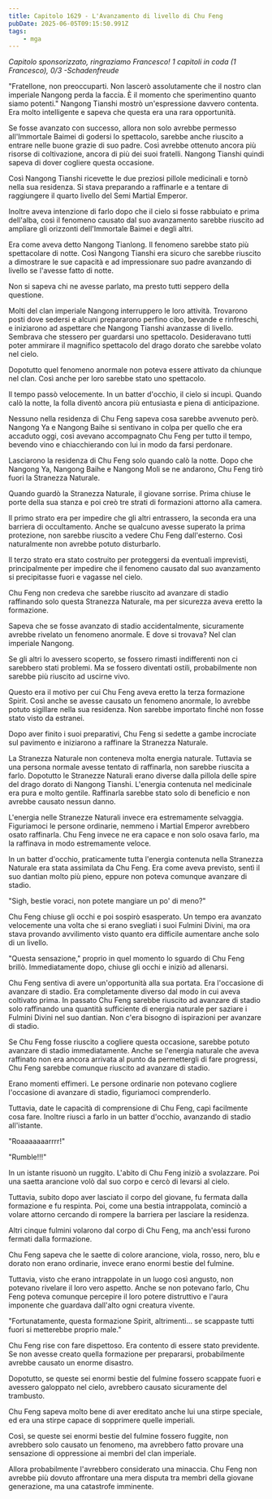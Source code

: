```yaml
---
title: Capitolo 1629 - L'Avanzamento di livello di Chu Feng
pubDate: 2025-06-05T09:15:50.991Z
tags:
    - mga
---
```



<em>Capitolo sponsorizzato, ringraziamo Francesco!
1 capitoli in coda (1 Francesco), 0/3
-Schadenfreude</em>


"Fratellone, non preoccuparti. Non lascerò assolutamente che il nostro clan imperiale Nangong perda la faccia. È il momento che sperimentino quanto siamo potenti." Nangong Tianshi mostrò un'espressione davvero contenta. Era molto intelligente e sapeva che questa era una rara opportunità.


Se fosse avanzato con successo, allora non solo avrebbe permesso all'Immortale Baimei di godersi lo spettacolo, sarebbe anche riuscito a entrare nelle buone grazie di suo padre. Così avrebbe ottenuto ancora più risorse di coltivazione, ancora di più dei suoi fratelli. Nangong Tianshi quindi sapeva di dover cogliere questa occasione.


Così Nangong Tianshi ricevette le due preziosi pillole medicinali e tornò nella sua residenza. Si stava preparando a raffinarle e a tentare di raggiungere il quarto livello del Semi Martial Emperor.


Inoltre aveva intenzione di farlo dopo che il cielo si fosse rabbuiato e prima dell'alba, così il fenomeno causato dal suo avanzamento sarebbe riuscito ad ampliare gli orizzonti dell'Immortale Baimei e degli altri.


Era come aveva detto Nangong Tianlong. Il fenomeno sarebbe stato più spettacolare di notte. Così Nangong Tianshi era sicuro che sarebbe riuscito a dimostrare le sue capacità e ad impressionare suo padre avanzando di livello se l'avesse fatto di notte.


Non si sapeva chi ne avesse parlato, ma presto tutti seppero della questione.


Molti del clan imperiale Nangong interruppero le loro attività. Trovarono posti dove sedersi e alcuni prepararono perfino cibo, bevande e rinfreschi, e iniziarono ad aspettare che Nangong Tianshi avanzasse di livello. Sembrava che stessero per guardarsi uno spettacolo. Desideravano tutti poter ammirare il magnifico spettacolo del drago dorato che sarebbe volato nel cielo.


Dopotutto quel fenomeno anormale non poteva essere attivato da chiunque nel clan. Così anche per loro sarebbe stato uno spettacolo.


Il tempo passò velocemente. In un batter d'occhio, il cielo si incupì. Quando calò la notte, la folla diventò ancora più entusiasta e piena di anticipazione.


Nessuno nella residenza di Chu Feng sapeva cosa sarebbe avvenuto però. Nangong Ya e Nangong Baihe si sentivano in colpa per quello che era accaduto oggi, così avevano accompagnato Chu Feng per tutto il tempo, bevendo vino e chiacchierando con lui in modo da farsi perdonare.


Lasciarono la residenza di Chu Feng solo quando calò la notte. Dopo che Nangong Ya, Nangong Baihe e Nangong Moli se ne andarono, Chu Feng tirò fuori la Stranezza Naturale.


Quando guardò la Stranezza Naturale, il giovane sorrise. Prima chiuse le porte della sua stanza e poi creò tre strati di formazioni attorno alla camera.


Il primo strato era per impedire che gli altri entrassero, la seconda era una barriera di occultamento. Anche se qualcuno avesse superato la prima protezione, non sarebbe riuscito a vedere Chu Feng dall'esterno. Così naturalmente non avrebbe potuto disturbarlo.


Il terzo strato era stato costruito per proteggersi da eventuali imprevisti, principalmente per impedire che il fenomeno causato dal suo avanzamento si precipitasse fuori e vagasse nel cielo.


Chu Feng non credeva che sarebbe riuscito ad avanzare di stadio raffinando solo questa Stranezza Naturale, ma per sicurezza aveva eretto la formazione.


Sapeva che se fosse avanzato di stadio accidentalmente, sicuramente avrebbe rivelato un fenomeno anormale. E dove si trovava? Nel clan imperiale Nangong.


Se gli altri lo avessero scoperto, se fossero rimasti indifferenti non ci sarebbero stati problemi. Ma se fossero diventati ostili, probabilmente non sarebbe più riuscito ad uscirne vivo.


Questo era il motivo per cui Chu Feng aveva eretto la terza formazione Spirit. Così anche se avesse causato un fenomeno anormale, lo avrebbe potuto sigillare nella sua residenza. Non sarebbe importato finché non fosse stato visto da estranei.


Dopo aver finito i suoi preparativi, Chu Feng si sedette a gambe incrociate sul pavimento e iniziarono a raffinare la Stranezza Naturale.


La Stranezza Naturale non conteneva molta energia naturale. Tuttavia se una persona normale avesse tentato di raffinarla, non sarebbe riuscita a farlo. Dopotutto le Stranezze Naturali erano diverse dalla pillola delle spire del drago dorato di Nangong Tianshi. L'energia contenuta nel medicinale era pura e molto gentile. Raffinarla sarebbe stato solo di beneficio e non avrebbe causato nessun danno.


L'energia nelle Stranezze Naturali invece era estremamente selvaggia. Figuriamoci le persone ordinarie, nemmeno i Martial Emperor avrebbero osato raffinarla. Chu Feng invece ne era capace e non solo osava farlo, ma la raffinava in modo estremamente veloce.


In un batter d'occhio, praticamente tutta l'energia contenuta nella Stranezza Naturale era stata assimilata da Chu Feng. Era come aveva previsto, sentì il suo dantian molto più pieno, eppure non poteva comunque avanzare di stadio.


"Sigh, bestie voraci, non potete mangiare un po' di meno?"


Chu Feng chiuse gli occhi e poi sospirò esasperato. Un tempo era avanzato velocemente una volta che si erano svegliati i suoi Fulmini Divini, ma ora stava provando avvilimento visto quanto era difficile aumentare anche solo di un livello.


"Questa sensazione," proprio in quel momento lo sguardo di Chu Feng brillò. Immediatamente dopo, chiuse gli occhi e iniziò ad allenarsi.


Chu Feng sentiva di avere un'opportunità alla sua portata. Era l'occasione di avanzare di stadio. Era completamente diverso dal modo in cui aveva coltivato prima. In passato Chu Feng sarebbe riuscito ad avanzare di stadio solo raffinando una quantità sufficiente di energia naturale per saziare i Fulmini Divini nel suo dantian. Non c'era bisogno di ispirazioni per avanzare di stadio.


Se Chu Feng fosse riuscito a cogliere questa occasione, sarebbe potuto avanzare di stadio immediatamente. Anche se l'energia naturale che aveva raffinato non era ancora arrivata al punto da permettergli di fare progressi, Chu Feng sarebbe comunque riuscito ad avanzare di stadio.


Erano momenti effimeri. Le persone ordinarie non potevano cogliere l'occasione di avanzare di stadio, figuriamoci comprenderlo.


Tuttavia, date le capacità di comprensione di Chu Feng, capì facilmente cosa fare. Inoltre riuscì a farlo in un batter d'occhio, avanzando di stadio all'istante.


"Roaaaaaaarrrr!"


"Rumble!!!"


In un istante risuonò un ruggito. L'abito di Chu Feng iniziò a svolazzare. Poi una saetta arancione volò dal suo corpo e cercò di levarsi al cielo.


Tuttavia, subito dopo aver lasciato il corpo del giovane, fu fermata dalla formazione e fu respinta. Poi, come una bestia intrappolata, cominciò a volare attorno cercando di rompere la barriera per lasciare la residenza.


Altri cinque fulmini volarono dal corpo di Chu Feng, ma anch'essi furono fermati dalla formazione.


Chu Feng sapeva che le saette di colore arancione, viola, rosso, nero, blu e dorato non erano ordinarie, invece erano enormi bestie del fulmine.


Tuttavia, visto che erano intrappolate in un luogo così angusto, non potevano rivelare il loro vero aspetto. Anche se non potevano farlo, Chu Feng poteva comunque percepire il loro potere distruttivo e l'aura imponente che guardava dall'alto ogni creatura vivente.


"Fortunatamente, questa formazione Spirit, altrimenti... se scappaste tutti fuori si metterebbe proprio male."


Chu Feng rise con fare dispettoso. Era contento di essere stato previdente. Se non avesse creato quella formazione per prepararsi, probabilmente avrebbe causato un enorme disastro.


Dopotutto, se queste sei enormi bestie del fulmine fossero scappate fuori e avessero galoppato nel cielo, avrebbero causato sicuramente del trambusto.


Chu Feng sapeva molto bene di aver ereditato anche lui una stirpe speciale, ed era una stirpe capace di sopprimere quelle imperiali.


Così, se queste sei enormi bestie del fulmine fossero fuggite, non avrebbero solo causato un fenomeno, ma avrebbero fatto provare una sensazione di oppressione ai membri del clan imperiale.


Allora probabilmente l'avrebbero considerato una minaccia. Chu Feng non avrebbe più dovuto affrontare una mera disputa tra membri della giovane generazione, ma una catastrofe imminente.
                                


                                



